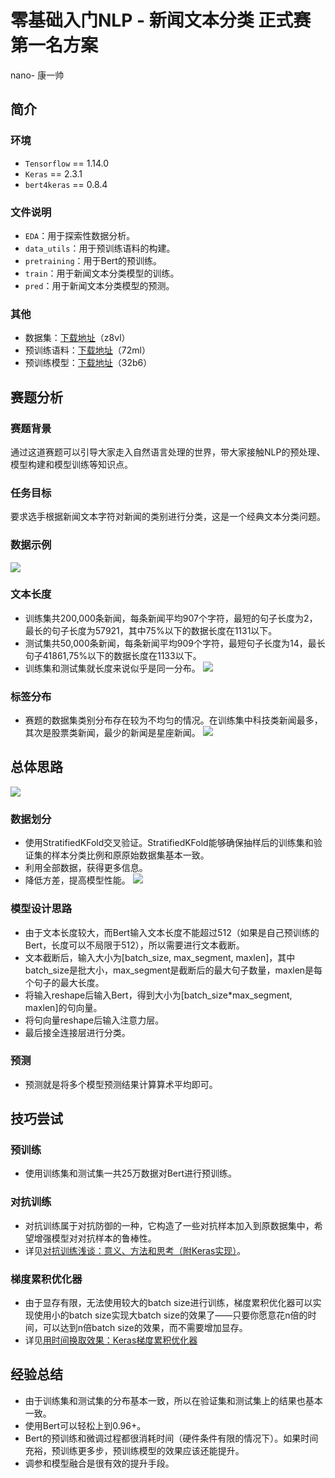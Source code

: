 # 零基础入门NLP - 新闻文本分类 正式赛第一名方案
nano- 康一帅
## 简介
### 环境
* `Tensorflow` == 1.14.0
* `Keras` == 2.3.1
* `bert4keras` == 0.8.4
### 文件说明
* `EDA`：用于探索性数据分析。
* `data_utils`：用于预训练语料的构建。
* `pretraining`：用于Bert的预训练。
* `train`：用于新闻文本分类模型的训练。
* `pred`：用于新闻文本分类模型的预测。
### 其他
* 数据集：[下载地址](https://pan.baidu.com/s/1t33R14RCO9_-1mBa6D_a9A)（z8vl）
* 预训练语料：[下载地址](https://pan.baidu.com/s/1f2FVD4BGQEgTQWOUXBnPpw)（72ml）
* 预训练模型：[下载地址](https://pan.baidu.com/s/18zCs045LhDIaS_Q_6cWSSw)（32b6）
## 赛题分析
### 赛题背景
通过这道赛题可以引导大家走入自然语言处理的世界，带大家接触NLP的预处理、模型构建和模型训练等知识点。
### 任务目标
要求选手根据新闻文本字符对新闻的类别进行分类，这是一个经典文本分类问题。
### 数据示例
![](https://github.com/kangyishuai/NEWS-TEXT-CLASSIFICATION/blob/master/imgs/0.png)
### 文本长度
* 训练集共200,000条新闻，每条新闻平均907个字符，最短的句子长度为2，最长的句子长度为57921，其中75%以下的数据长度在1131以下。
* 测试集共50,000条新闻，每条新闻平均909个字符，最短句子长度为14，最长句子41861,75%以下的数据长度在1133以下。
* 训练集和测试集就长度来说似乎是同一分布。
![](https://github.com/kangyishuai/NEWS-TEXT-CLASSIFICATION/blob/master/imgs/1.png)
### 标签分布
* 赛题的数据集类别分布存在较为不均匀的情况。在训练集中科技类新闻最多，其次是股票类新闻，最少的新闻是星座新闻。
![](https://github.com/kangyishuai/NEWS-TEXT-CLASSIFICATION/blob/master/imgs/2.png)
## 总体思路
![](https://github.com/kangyishuai/NEWS-TEXT-CLASSIFICATION/blob/master/imgs/3.png)
### 数据划分
* 使用StratifiedKFold交叉验证。StratifiedKFold能够确保抽样后的训练集和验证集的样本分类比例和原原始数据集基本一致。
* 利用全部数据，获得更多信息。
* 降低方差，提高模型性能。
![](https://github.com/kangyishuai/NEWS-TEXT-CLASSIFICATION/blob/master/imgs/4.png)
### 模型设计思路
* 由于文本长度较大，而Bert输入文本长度不能超过512（如果是自己预训练的Bert，长度可以不局限于512），所以需要进行文本截断。
* 文本截断后，输入大小为[batch_size, max_segment, maxlen]，其中batch_size是批大小，max_segment是截断后的最大句子数量，maxlen是每个句子的最大长度。
* 将输入reshape后输入Bert，得到大小为[batch_size*max_segment, maxlen]的句向量。
* 将句向量reshape后输入注意力层。
* 最后接全连接层进行分类。
### 预测
* 预测就是将多个模型预测结果计算算术平均即可。
## 技巧尝试
### 预训练
* 使用训练集和测试集一共25万数据对Bert进行预训练。
### 对抗训练
* 对抗训练属于对抗防御的一种，它构造了一些对抗样本加入到原数据集中，希望增强模型对对抗样本的鲁棒性。
* 详见[对抗训练浅谈：意义、方法和思考（附Keras实现）](https://kexue.fm/archives/7234)。
### 梯度累积优化器
* 由于显存有限，无法使用较大的batch size进行训练，梯度累积优化器可以实现使用小的batch size实现大batch size的效果了——只要你愿意花n倍的时间，可以达到n倍batch size的效果，而不需要增加显存。
* 详见[用时间换取效果：Keras梯度累积优化器](https://kexue.fm/archives/6794)
## 经验总结
* 由于训练集和测试集的分布基本一致，所以在验证集和测试集上的结果也基本一致。
* 使用Bert可以轻松上到0.96+。
* Bert的预训练和微调过程都很消耗时间（硬件条件有限的情况下）。如果时间充裕，预训练更多步，预训练模型的效果应该还能提升。
* 调参和模型融合是很有效的提升手段。